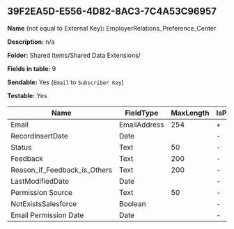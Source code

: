 ## 39F2EA5D-E556-4D82-8AC3-7C4A53C96957

**Name** (not equal to External Key)**:** EmployerRelations_Preference_Center

**Description:** n/a

**Folder:** Shared Items/Shared Data Extensions/

**Fields in table:** 9

**Sendable:** Yes (`Email` to `Subscriber Key`)

**Testable:** Yes

| Name | FieldType | MaxLength | IsPrimaryKey | IsNullable | DefaultValue |
| --- | --- | --- | --- | --- | --- |
| Email | EmailAddress | 254 | + | - |  |
| RecordInsertDate | Date |  | - | + | GetDate() |
| Status | Text | 50 | - | + |  |
| Feedback | Text | 200 | - | + |  |
| Reason_if_Feedback_is_Others | Text | 200 | - | + |  |
| LastModifiedDate | Date |  | - | + |  |
| Permission Source | Text | 50 | - | + |  |
| NotExistsSalesforce | Boolean |  | - | + |  |
| Email Permission Date | Date |  | - | + |  |
